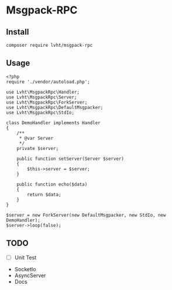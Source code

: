 # Msgpack-RPC

## Install
	composer require lvht/msgpack-rpc

## Usage

```
<?php
require './vendor/autoload.php';

use Lvht\MsgpackRpc\Handler;
use Lvht\MsgpackRpc\Server;
use Lvht\MsgpackRpc\ForkServer;
use Lvht\MsgpackRpc\DefaultMsgpacker;
use Lvht\MsgpackRpc\StdIo;

class DemoHandler implements Handler
{
    /**
     * @var Server
     */
    private $server;

    public function setServer(Server $server)
    {
        $this->server = $server;
    }

    public function echo($data)
    {
        return $data;
    }
}

$server = new ForkServer(new DefaultMsgpacker, new StdIo, new DemoHandler);
$server->loop(false);
```

## TODO
- [ ] Unit Test
- SocketIo
- AsyncServer
- Docs

